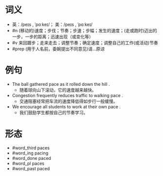 # 词义
- 英：/peɪs , ˈpɑːkeɪ/； 美：/peɪs , ˈpɑːkeɪ/
- #n (移动的)速度；步伐；节奏；步速；步幅；发生的速度；(走或跑时)迈出的一步，一步的距离；迅速出现（或变化等）
- #v 来回踱步；走来走去；调整节奏；确定速度；调整自己的工作(或活动)节奏
- #prep (用于人名前，委婉提出不同意见)请…原谅
# 例句
- The ball gathered pace as it rolled down the hill .
	- 随着球向山下滚动，它的速度越来越快。
- Congestion frequently reduces traffic to walking pace .
	- 交通阻塞经常把车流的速度降低得如步行一般缓慢。
- We encourage all students to work at their own pace .
	- 我们鼓励学生都按自己的节奏学习。
# 形态
- #word_third paces
- #word_ing pacing
- #word_done paced
- #word_pl paces
- #word_past paced

